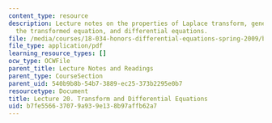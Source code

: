 ```yaml
---
content_type: resource
description: Lecture notes on the properties of Laplace transform, generalized solutions,
  the transformed equation, and differential equations.
file: /media/courses/18-034-honors-differential-equations-spring-2009/b7fe556637079a939e138b97affb62a7_MIT18_034s09_lec20.pdf
file_type: application/pdf
learning_resource_types: []
ocw_type: OCWFile
parent_title: Lecture Notes and Readings
parent_type: CourseSection
parent_uid: 540b9b8b-54b7-3889-ec25-373b2295e0b7
resourcetype: Document
title: Lecture 20. Transform and Differential Equations
uid: b7fe5566-3707-9a93-9e13-8b97affb62a7
---
```

